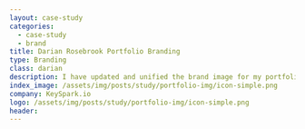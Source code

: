 ```yaml
---
layout: case-study
categories:
  - case-study
  - brand
title: Darian Rosebrook Portfolio Branding
type: Branding
class: darian
description: I have updated and unified the brand image for my portfolio site.
index_image: /assets/img/posts/study/portfolio-img/icon-simple.png
company: KeySpark.io
logo: /assets/img/posts/study/portfolio-img/icon-simple.png
header:
---
```

